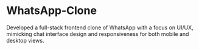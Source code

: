 # WhatsApp-Clone
Developed a full-stack frontend clone of WhatsApp with a focus on UI/UX, mimicking chat interface design and responsiveness for both mobile and desktop views.
